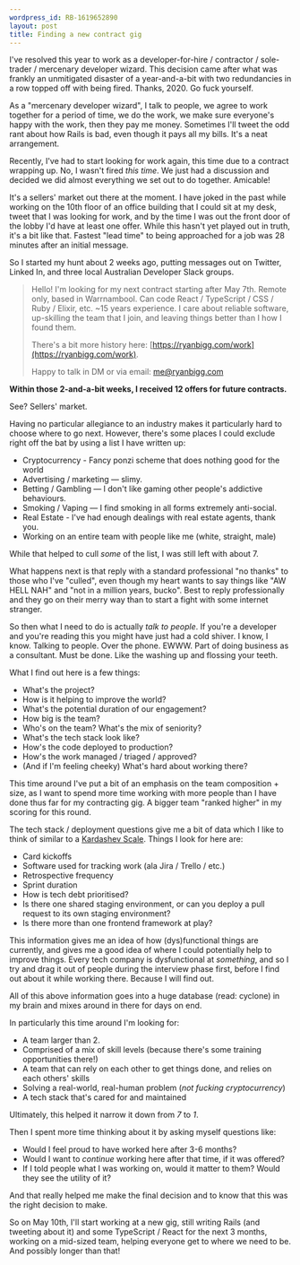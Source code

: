 ```yaml
---
wordpress_id: RB-1619652890
layout: post
title: Finding a new contract gig
---
```


I've resolved this year to work as a developer-for-hire / contractor / sole-trader / mercenary developer wizard. This decision came after what was frankly an unmitigated disaster of a year-and-a-bit with two redundancies in a row topped off with being fired. Thanks, 2020. Go fuck yourself.

As a "mercenary developer wizard", I talk to people, we agree to work together for a period of time, we do the work, we make sure everyone's happy with the work, then they pay me money. Sometimes I'll tweet the odd rant about how Rails is bad, even though it pays all my bills. It's a neat arrangement.

Recently, I've had to start looking for work again, this time due to a contract wrapping up. No, I wasn't fired _this time_. We just had a discussion and decided we did almost everything we set out to do together. Amicable!

It's a sellers' market out there at the moment. I have joked in the past while working on the 10th floor of an office building that I could sit at my desk, tweet that I was looking for work, and by the time I was out the front door of the lobby I'd have at least one offer. While this hasn't yet played out in truth, it's a bit like that. Fastest "lead time" to being approached for a job was 28 minutes after an initial message.

So I started my hunt about 2 weeks ago, putting messages out on Twitter, Linked In, and three local Australian Developer Slack groups.

> Hello! I'm looking for my next contract starting after May 7th. Remote only, based in Warrnambool. Can code React / TypeScript / CSS / Ruby / Elixir, etc. ~15 years experience. I care about reliable software, up-skilling the team that I join, and leaving things better than I how I found them.
>
> There's a bit more history here: [https://ryanbigg.com/work](https://ryanbigg.com/work).
>
> Happy to talk in DM or via email: me@ryanbigg.com

**Within those 2-and-a-bit weeks, I received 12 offers for future contracts.**

See? Sellers' market.

Having no particular allegiance to an industry makes it particularly hard to choose where to go next. However, there's some places I could exclude right off the bat by using a list I have written up:

- Cryptocurrency - Fancy ponzi scheme that does nothing good for the world
- Advertising / marketing  — slimy.
- Betting / Gambling — I don't like gaming other people's addictive behaviours.
- Smoking / Vaping — I find smoking in all forms extremely anti-social.
- Real Estate - I've had enough dealings with real estate agents, thank you.
- Working on an entire team with people like me (white, straight, male)

While that helped to cull _some_ of the list, I was still left with about 7.

What happens next is that reply with a standard professional "no thanks" to those who I've "culled", even though my heart wants to say things like "AW HELL NAH" and "not in a million years, bucko". Best to reply professionally and they go on their merry way than to start a fight with some internet stranger.

So then what I need to do is actually _talk to people_. If you're a developer and you're reading this you might have just had a cold shiver. I know, I know. Talking to people. Over the phone. EWWW. Part of doing business as a consultant. Must be done. Like the washing up and flossing your teeth.

What I find out here is a few things:

* What's the project?
* How is it helping to improve the world?
* What's the potential duration of our engagement?
* How big is the team?
* Who's on the team? What's the mix of seniority?
* What's the tech stack look like?
* How's the code deployed to production?
* How's the work managed / triaged / approved?
* (And if I'm feeling cheeky) What's hard about working there?

This time around I've put a bit of an emphasis on the team composition + size, as I want to spend more time working with more people than I have done thus far for my contracting gig. A bigger team "ranked higher" in my scoring for this round.

The tech stack / deployment questions give me a bit of data which I like to think of similar to a [Kardashev Scale](https://en.wikipedia.org/wiki/Kardashev_scale). Things I look for here are:

* Card kickoffs
* Software used for tracking work (ala Jira / Trello / etc.)
* Retrospective frequency
* Sprint duration
* How is tech debt prioritised?
* Is there one shared staging environment, or can you deploy a pull request to its own staging environment?
* Is there more than one frontend framework at play?

This information gives me an idea of how (dys)functional things are currently, and gives me a good idea of where I could potentially help to improve things. Every tech company is dysfunctional at _something_, and so I try and drag it out of people during the interview phase first, before I find out about it while working there. Because I will find out.

All of this above information goes into a huge database (read: cyclone) in my brain and mixes around in there for days on end.

In particularly this time around I'm looking for:

* A team larger than 2.
* Comprised of a mix of skill levels (because there's some training opportunities there!)
* A team that can rely on each other to get things done, and relies on each others' skills
* Solving a real-world, real-human problem (_not fucking cryptocurrency_)
* A tech stack that's cared for and maintained

Ultimately, this helped it narrow it down from _7_ to _1_.

Then I spent more time thinking about it by asking myself questions like:

* Would I feel proud to have worked here after 3-6 months?
* Would I want to _continue_ working here after that time, if it was offered?
* If I told people what I was working on, would it matter to them? Would they see the utility of it?

And that really helped me make the final decision and to know that this was the right decision to make.

So on May 10th, I'll start working at a new gig, still writing Rails (and tweeting about it) and some TypeScript / React for the next 3 months, working on a mid-sized team, helping everyone get to where we need to be. And possibly longer than that!
